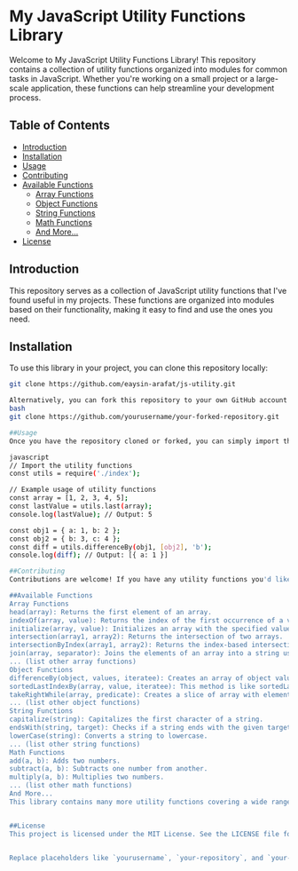 # My JavaScript Utility Functions Library

Welcome to My JavaScript Utility Functions Library! This repository contains a collection of utility functions organized into modules for common tasks in JavaScript. Whether you're working on a small project or a large-scale application, these functions can help streamline your development process.

## Table of Contents

- [Introduction](#introduction)
- [Installation](#installation)
- [Usage](#usage)
- [Contributing](#contributing)
- [Available Functions](#available-functions)
  - [Array Functions](#array-functions)
  - [Object Functions](#object-functions)
  - [String Functions](#string-functions)
  - [Math Functions](#math-functions)
  - [And More...](#and-more)
- [License](#license)

## Introduction

This repository serves as a collection of JavaScript utility functions that I've found useful in my projects. These functions are organized into modules based on their functionality, making it easy to find and use the ones you need.

## Installation

To use this library in your project, you can clone this repository locally:

```bash
git clone https://github.com/eaysin-arafat/js-utility.git

Alternatively, you can fork this repository to your own GitHub account and then clone it:
bash
git clone https://github.com/yourusername/your-forked-repository.git

##Usage
Once you have the repository cloned or forked, you can simply import the utility functions you need into your project files. For example:

javascript
// Import the utility functions
const utils = require('./index');

// Example usage of utility functions
const array = [1, 2, 3, 4, 5];
const lastValue = utils.last(array);
console.log(lastValue); // Output: 5

const obj1 = { a: 1, b: 2 };
const obj2 = { b: 3, c: 4 };
const diff = utils.differenceBy(obj1, [obj2], 'b');
console.log(diff); // Output: [{ a: 1 }]

##Contributing
Contributions are welcome! If you have any utility functions you'd like to add or improve, please feel free to submit a pull request. Make sure to follow the existing coding style and conventions, and include relevant tests and documentation for any new functions.

##Available Functions
Array Functions
head(array): Returns the first element of an array.
indexOf(array, value): Returns the index of the first occurrence of a value in an array.
initialize(array, value): Initializes an array with the specified value.
intersection(array1, array2): Returns the intersection of two arrays.
intersectionByIndex(array1, array2): Returns the index-based intersection of two arrays.
join(array, separator): Joins the elements of an array into a string using a specified separator.
... (list other array functions)
Object Functions
differenceBy(object, values, iteratee): Creates an array of object values not included in the other given arrays, using a comparator function.
sortedLastIndexBy(array, value, iteratee): This method is like sortedLastIndex except that it accepts iteratee which is invoked for value and each element of array to compute their sort ranking.
takeRightWhile(array, predicate): Creates a slice of array with elements taken from the end until predicate returns falsey.
... (list other object functions)
String Functions
capitalize(string): Capitalizes the first character of a string.
endsWith(string, target): Checks if a string ends with the given target string.
lowerCase(string): Converts a string to lowercase.
... (list other string functions)
Math Functions
add(a, b): Adds two numbers.
subtract(a, b): Subtracts one number from another.
multiply(a, b): Multiplies two numbers.
... (list other math functions)
And More...
This library contains many more utility functions covering a wide range of tasks. Feel free to explore the source code to discover additional functions that may be useful in your projects.


##License
This project is licensed under the MIT License. See the LICENSE file for details.


Replace placeholders like `yourusername`, `your-repository`, and `your-forked-repository` with your actual GitHub username and repository names. This README provides detailed instructions on installation, usage, available functions, contributing guidelines, and license information for your repository.

